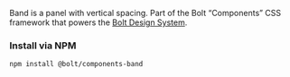 Band is a panel with vertical spacing. Part of the Bolt “Components” CSS framework that powers the [Bolt Design System](https://www.boltdesignsystem.com).

### Install via NPM
```
npm install @bolt/components-band
```
